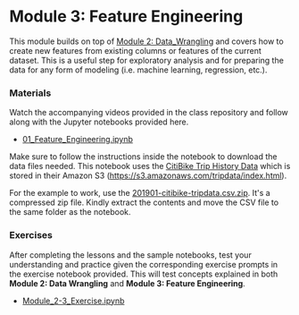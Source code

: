 # Module 3: Feature Engineering
This module builds on top of [Module 2: Data_Wrangling](../Module_2_Data_Wrangling) and covers how to create new features from existing columns or features of the current dataset. This is a useful step for exploratory analysis and for preparing the data for any form of modeling (i.e. machine learning, regression, etc.).

### Materials
Watch the accompanying videos provided in the class repository and follow along with the Jupyter notebooks provided here.

* [01_Feature_Engineering.ipynb](01_Feature_Engineering.ipynb)

Make sure to follow the instructions inside the notebook to download the data files needed. This notebook uses the [CitiBike Trip History Data](https://www.citibikenyc.com/system-data) which is stored in their Amazon S3 (https://s3.amazonaws.com/tripdata/index.html). 

For the example to work, use the [201901-citibike-tripdata.csv.zip](https://s3.amazonaws.com/tripdata/201901-citibike-tripdata.csv.zip). It's a compressed zip file. Kindly extract the contents and move the CSV file to the same folder as the notebook.

### Exercises
After completing the lessons and the sample notebooks, test your understanding and practice given the corresponding exercise prompts in the exercise notebook provided. This will test concepts explained in both **Module 2: Data Wrangling** and **Module 3: Feature Engineering**.
* [Module_2-3_Exercise.ipynb](Module_2-3_Exercise.ipynb)

